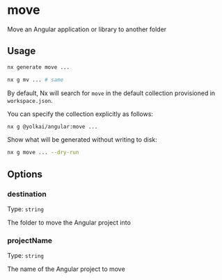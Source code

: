 # move

Move an Angular application or library to another folder

## Usage

```bash
nx generate move ...
```

```bash
nx g mv ... # same
```

By default, Nx will search for `move` in the default collection provisioned in `workspace.json`.

You can specify the collection explicitly as follows:

```bash
nx g @yolkai/angular:move ...
```

Show what will be generated without writing to disk:

```bash
nx g move ... --dry-run
```

## Options

### destination

Type: `string`

The folder to move the Angular project into

### projectName

Type: `string`

The name of the Angular project to move
